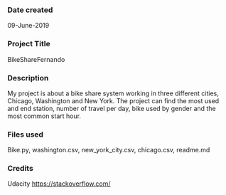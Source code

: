 ### Date created
09-June-2019

### Project Title
BikeShareFernando

### Description
My project is about a bike share system working in three different cities, Chicago, Washington and New York. The project can find the most used and end station, number of travel per day, bike used by gender and the most common start hour.

### Files used
Bike.py, washington.csv, new_york_city.csv, chicago.csv, readme.md

### Credits
Udacity
https://stackoverflow.com/

